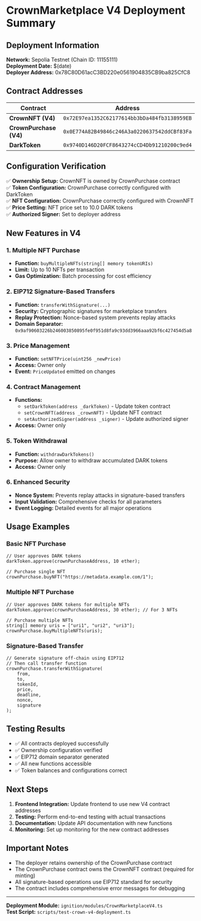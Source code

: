 # CrownMarketplace V4 Deployment Summary

## Deployment Information

**Network:** Sepolia Testnet (Chain ID: 11155111)  
**Deployment Date:** $(date)  
**Deployer Address:** 0x78C80D61acC3BD220e0561904835CB9ba825CfC8

## Contract Addresses

| Contract | Address |
|----------|---------|
| **CrownNFT (V4)** | `0x72E97ea1352C62177614bb3bDa484fb3138959EB` |
| **CrownPurchase (V4)** | `0x0E774A82B49846c246A3a0220637542ddCBf83Fa` |
| **DarkToken** | `0x9740D146D20FCF8643274cCD4Db91210200c9ed4` |

## Configuration Verification

✅ **Ownership Setup:** CrownNFT is owned by CrownPurchase contract  
✅ **Token Configuration:** CrownPurchase correctly configured with DarkToken  
✅ **NFT Configuration:** CrownPurchase correctly configured with CrownNFT  
✅ **Price Setting:** NFT price set to 10.0 DARK tokens  
✅ **Authorized Signer:** Set to deployer address

## New Features in V4

### 1. Multiple NFT Purchase
- **Function:** `buyMultipleNFTs(string[] memory tokenURIs)`
- **Limit:** Up to 10 NFTs per transaction
- **Gas Optimization:** Batch processing for cost efficiency

### 2. EIP712 Signature-Based Transfers
- **Function:** `transferWithSignature(...)`
- **Security:** Cryptographic signatures for marketplace transfers
- **Replay Protection:** Nonce-based system prevents replay attacks
- **Domain Separator:** `0x9af90603226b246003850895fe0f951d8fa9c93dd3966aaa92bf6c427454d5a8`

### 3. Price Management
- **Function:** `setNFTPrice(uint256 _newPrice)`
- **Access:** Owner only
- **Event:** `PriceUpdated` emitted on changes

### 4. Contract Management
- **Functions:** 
  - `setDarkToken(address _darkToken)` - Update token contract
  - `setCrownNFT(address _crownNFT)` - Update NFT contract
  - `setAuthorizedSigner(address _signer)` - Update authorized signer
- **Access:** Owner only

### 5. Token Withdrawal
- **Function:** `withdrawDarkTokens()`
- **Purpose:** Allow owner to withdraw accumulated DARK tokens
- **Access:** Owner only

### 6. Enhanced Security
- **Nonce System:** Prevents replay attacks in signature-based transfers
- **Input Validation:** Comprehensive checks for all parameters
- **Event Logging:** Detailed events for all major operations

## Usage Examples

### Basic NFT Purchase
```solidity
// User approves DARK tokens
darkToken.approve(crownPurchaseAddress, 10 ether);

// Purchase single NFT
crownPurchase.buyNFT("https://metadata.example.com/1");
```

### Multiple NFT Purchase
```solidity
// User approves DARK tokens for multiple NFTs
darkToken.approve(crownPurchaseAddress, 30 ether); // For 3 NFTs

// Purchase multiple NFTs
string[] memory uris = ["uri1", "uri2", "uri3"];
crownPurchase.buyMultipleNFTs(uris);
```

### Signature-Based Transfer
```solidity
// Generate signature off-chain using EIP712
// Then call transfer function
crownPurchase.transferWithSignature(
    from,
    to,
    tokenId,
    price,
    deadline,
    nonce,
    signature
);
```

## Testing Results

- ✅ All contracts deployed successfully
- ✅ Ownership configuration verified
- ✅ EIP712 domain separator generated
- ✅ All new functions accessible
- ✅ Token balances and configurations correct

## Next Steps

1. **Frontend Integration:** Update frontend to use new V4 contract addresses
2. **Testing:** Perform end-to-end testing with actual transactions
3. **Documentation:** Update API documentation with new functions
4. **Monitoring:** Set up monitoring for the new contract addresses

## Important Notes

- The deployer retains ownership of the CrownPurchase contract
- The CrownPurchase contract owns the CrownNFT contract (required for minting)
- All signature-based operations use EIP712 standard for security
- The contract includes comprehensive error messages for debugging

---

**Deployment Module:** `ignition/modules/CrownMarketplaceV4.ts`  
**Test Script:** `scripts/test-crown-v4-deployment.ts` 